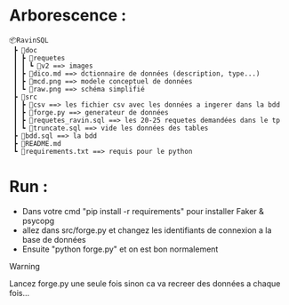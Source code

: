 # Arborescence :

```
📦RavinSQL
 ┣ 📂doc
 ┃ ┣ 📂requetes
 ┃ ┃ ┗ 📂v2 ==> images
 ┃ ┣ 📜dico.md ==> dctionnaire de données (description, type...)
 ┃ ┣ 📜mcd.png ==> modele conceptuel de données
 ┃ ┗ 📜raw.png ==> schéma simplifié
 ┣ 📂src
 ┃ ┣ 📂csv ==> les fichier csv avec les données a ingerer dans la bdd
 ┃ ┣ 📜forge.py ==> generateur de données
 ┃ ┣ 📜requetes_ravin.sql ==> les 20-25 requetes demandées dans le tp
 ┃ ┗ 📜truncate.sql ==> vide les données des tables
 ┣ 📜bdd.sql ==> la bdd
 ┣ 📜README.md
 ┗ 📜requirements.txt ==> requis pour le python
```

# Run :

- Dans votre cmd "pip install -r requirements" pour installer Faker & psycopg
- allez dans src/forge.py et changez les identifiants de connexion a la base de données
- Ensuite "python forge.py" et on est bon normalement

> [!WARNING]
> Lancez forge.py une seule fois sinon ca va recreer des données a chaque fois...
